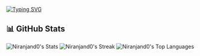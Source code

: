 [![Typing SVG](https://readme-typing-svg.demolab.com?font=Fira+Code&pause=1000&width=435&lines=Hi%2C+I'm+Niranjan+Dangi;What+if+you+fly%3F+)](https://git.io/typing-svg)

## 📊 GitHub Stats  
![Niranjand0's Stats](https://github-readme-stats.vercel.app/api?username=Niranjand0&theme=vue-dark&show_icons=true&hide_border=true&count_private=true)
![Niranjand0's Streak](https://github-readme-streak-stats.herokuapp.com/?user=Niranjand0&theme=vue-dark&hide_border=true)
![Niranjand0's Top Languages](https://github-readme-stats.vercel.app/api/top-langs/?username=Niranjand0&theme=vue-dark&show_icons=true&hide_border=true&layout=compact)